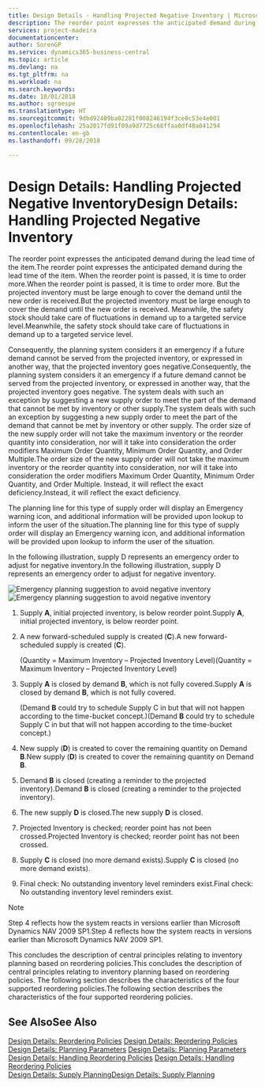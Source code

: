 ```yaml
---
title: Design Details - Handling Projected Negative Inventory | Microsoft Docs
description: The reorder point expresses the anticipated demand during the lead time of the item. When the reorder point is passed, it is time to order more. But the projected inventory must be large enough to cover the demand until the new order is received. Meanwhile, the safety stock should take care of fluctuations in demand up to a targeted service level.
services: project-madeira
documentationcenter: 
author: SorenGP
ms.service: dynamics365-business-central
ms.topic: article
ms.devlang: na
ms.tgt_pltfrm: na
ms.workload: na
ms.search.keywords: 
ms.date: 10/01/2018
ms.author: sgroespe
ms.translationtype: HT
ms.sourcegitcommit: 9dbd92409ba02281f008246194f3ce0c53e4e001
ms.openlocfilehash: 25a2017fd91f09a9d7725c68ffaa0df48a041294
ms.contentlocale: en-gb
ms.lasthandoff: 09/28/2018

---
```

# <a name="design-details-handling-projected-negative-inventory"></a><span data-ttu-id="b1318-106">Design Details: Handling Projected Negative Inventory</span><span class="sxs-lookup"><span data-stu-id="b1318-106">Design Details: Handling Projected Negative Inventory</span></span>
<span data-ttu-id="b1318-107">The reorder point expresses the anticipated demand during the lead time of the item.</span><span class="sxs-lookup"><span data-stu-id="b1318-107">The reorder point expresses the anticipated demand during the lead time of the item.</span></span> <span data-ttu-id="b1318-108">When the reorder point is passed, it is time to order more.</span><span class="sxs-lookup"><span data-stu-id="b1318-108">When the reorder point is passed, it is time to order more.</span></span> <span data-ttu-id="b1318-109">But the projected inventory must be large enough to cover the demand until the new order is received.</span><span class="sxs-lookup"><span data-stu-id="b1318-109">But the projected inventory must be large enough to cover the demand until the new order is received.</span></span> <span data-ttu-id="b1318-110">Meanwhile, the safety stock should take care of fluctuations in demand up to a targeted service level.</span><span class="sxs-lookup"><span data-stu-id="b1318-110">Meanwhile, the safety stock should take care of fluctuations in demand up to a targeted service level.</span></span>  

 <span data-ttu-id="b1318-111">Consequently, the planning system considers it an emergency if a future demand cannot be served from the projected inventory, or expressed in another way, that the projected inventory goes negative.</span><span class="sxs-lookup"><span data-stu-id="b1318-111">Consequently, the planning system considers it an emergency if a future demand cannot be served from the projected inventory, or expressed in another way, that the projected inventory goes negative.</span></span> <span data-ttu-id="b1318-112">The system deals with such an exception by suggesting a new supply order to meet the part of the demand that cannot be met by inventory or other supply.</span><span class="sxs-lookup"><span data-stu-id="b1318-112">The system deals with such an exception by suggesting a new supply order to meet the part of the demand that cannot be met by inventory or other supply.</span></span> <span data-ttu-id="b1318-113">The order size of the new supply order will not take the maximum inventory or the reorder quantity into consideration, nor will it take into consideration the order modifiers Maximum Order Quantity, Minimum Order Quantity, and Order Multiple.</span><span class="sxs-lookup"><span data-stu-id="b1318-113">The order size of the new supply order will not take the maximum inventory or the reorder quantity into consideration, nor will it take into consideration the order modifiers Maximum Order Quantity, Minimum Order Quantity, and Order Multiple.</span></span> <span data-ttu-id="b1318-114">Instead, it will reflect the exact deficiency.</span><span class="sxs-lookup"><span data-stu-id="b1318-114">Instead, it will reflect the exact deficiency.</span></span>  

 <span data-ttu-id="b1318-115">The planning line for this type of supply order will display an Emergency warning icon, and additional information will be provided upon lookup to inform the user of the situation.</span><span class="sxs-lookup"><span data-stu-id="b1318-115">The planning line for this type of supply order will display an Emergency warning icon, and additional information will be provided upon lookup to inform the user of the situation.</span></span>  

 <span data-ttu-id="b1318-116">In the following illustration, supply D represents an emergency order to adjust for negative inventory.</span><span class="sxs-lookup"><span data-stu-id="b1318-116">In the following illustration, supply D represents an emergency order to adjust for negative inventory.</span></span>  

 <span data-ttu-id="b1318-117">![Emergency planning suggestion to avoid negative inventory](media/nav_app_supply_planning_2_negative_inventory.png "Emergency planning suggestion to avoid negative inventory")</span><span class="sxs-lookup"><span data-stu-id="b1318-117">![Emergency planning suggestion to avoid negative inventory](media/nav_app_supply_planning_2_negative_inventory.png "Emergency planning suggestion to avoid negative inventory")</span></span>  

1.  <span data-ttu-id="b1318-118">Supply **A**, initial projected inventory, is below reorder point.</span><span class="sxs-lookup"><span data-stu-id="b1318-118">Supply **A**, initial projected inventory, is below reorder point.</span></span>  
2.  <span data-ttu-id="b1318-119">A new forward-scheduled supply is created (**C**).</span><span class="sxs-lookup"><span data-stu-id="b1318-119">A new forward-scheduled supply is created (**C**).</span></span>  

     <span data-ttu-id="b1318-120">(Quantity = Maximum Inventory – Projected Inventory Level)</span><span class="sxs-lookup"><span data-stu-id="b1318-120">(Quantity = Maximum Inventory – Projected Inventory Level)</span></span>  
3.  <span data-ttu-id="b1318-121">Supply **A** is closed by demand **B**, which is not fully covered.</span><span class="sxs-lookup"><span data-stu-id="b1318-121">Supply **A** is closed by demand **B**, which is not fully covered.</span></span>  

     <span data-ttu-id="b1318-122">(Demand **B** could try to schedule Supply C in but that will not happen according to the time-bucket concept.)</span><span class="sxs-lookup"><span data-stu-id="b1318-122">(Demand **B** could try to schedule Supply C in but that will not happen according to the time-bucket concept.)</span></span>  
4.  <span data-ttu-id="b1318-123">New supply (**D**) is created to cover the remaining quantity on Demand **B**.</span><span class="sxs-lookup"><span data-stu-id="b1318-123">New supply (**D**) is created to cover the remaining quantity on Demand **B**.</span></span>  
5.  <span data-ttu-id="b1318-124">Demand **B** is closed (creating a reminder to the projected inventory).</span><span class="sxs-lookup"><span data-stu-id="b1318-124">Demand **B** is closed (creating a reminder to the projected inventory).</span></span>  
6.  <span data-ttu-id="b1318-125">The new supply **D** is closed.</span><span class="sxs-lookup"><span data-stu-id="b1318-125">The new supply **D** is closed.</span></span>  
7.  <span data-ttu-id="b1318-126">Projected Inventory is checked; reorder point has not been crossed.</span><span class="sxs-lookup"><span data-stu-id="b1318-126">Projected Inventory is checked; reorder point has not been crossed.</span></span>  
8.  <span data-ttu-id="b1318-127">Supply **C** is closed (no more demand exists).</span><span class="sxs-lookup"><span data-stu-id="b1318-127">Supply **C** is closed (no more demand exists).</span></span>  
9. <span data-ttu-id="b1318-128">Final check: No outstanding inventory level reminders exist.</span><span class="sxs-lookup"><span data-stu-id="b1318-128">Final check: No outstanding inventory level reminders exist.</span></span>  

> [!NOTE]  
>  <span data-ttu-id="b1318-129">Step 4 reflects how the system reacts in versions earlier than Microsoft Dynamics NAV 2009 SP1.</span><span class="sxs-lookup"><span data-stu-id="b1318-129">Step 4 reflects how the system reacts in versions earlier than Microsoft Dynamics NAV 2009 SP1.</span></span>  

 <span data-ttu-id="b1318-130">This concludes the description of central principles relating to inventory planning based on reordering policies.</span><span class="sxs-lookup"><span data-stu-id="b1318-130">This concludes the description of central principles relating to inventory planning based on reordering policies.</span></span> <span data-ttu-id="b1318-131">The following section describes the characteristics of the four supported reordering policies.</span><span class="sxs-lookup"><span data-stu-id="b1318-131">The following section describes the characteristics of the four supported reordering policies.</span></span>  

## <a name="see-also"></a><span data-ttu-id="b1318-132">See Also</span><span class="sxs-lookup"><span data-stu-id="b1318-132">See Also</span></span>  
 <span data-ttu-id="b1318-133">[Design Details: Reordering Policies](design-details-reordering-policies.md) </span><span class="sxs-lookup"><span data-stu-id="b1318-133">[Design Details: Reordering Policies](design-details-reordering-policies.md) </span></span>  
 <span data-ttu-id="b1318-134">[Design Details: Planning Parameters](design-details-planning-parameters.md) </span><span class="sxs-lookup"><span data-stu-id="b1318-134">[Design Details: Planning Parameters](design-details-planning-parameters.md) </span></span>  
 <span data-ttu-id="b1318-135">[Design Details: Handling Reordering Policies](design-details-handling-reordering-policies.md) </span><span class="sxs-lookup"><span data-stu-id="b1318-135">[Design Details: Handling Reordering Policies](design-details-handling-reordering-policies.md) </span></span>  
 [<span data-ttu-id="b1318-136">Design Details: Supply Planning</span><span class="sxs-lookup"><span data-stu-id="b1318-136">Design Details: Supply Planning</span></span>](design-details-supply-planning.md)

